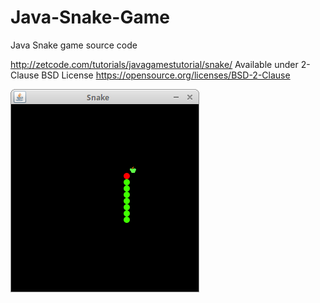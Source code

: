# Java-Snake-Game
Java Snake game source code

http://zetcode.com/tutorials/javagamestutorial/snake/
 Available under 2-Clause BSD License https://opensource.org/licenses/BSD-2-Clause

![Snake game screenshot](snake.png)
